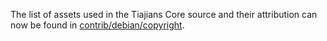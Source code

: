 The list of assets used in the Tiajians Core source and their attribution can now be found in [contrib/debian/copyright](../contrib/debian/copyright).
